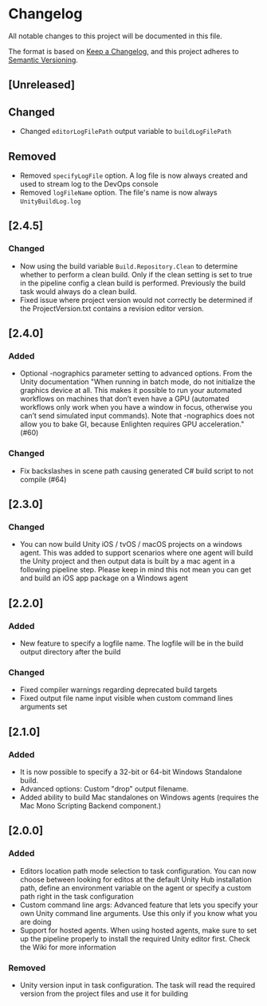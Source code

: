 # Changelog

All notable changes to this project will be documented in this file.

The format is based on [Keep a Changelog](https://keepachangelog.com/en/1.0.0/),
and this project adheres to [Semantic Versioning](https://semver.org/spec/v2.0.0.html).

## [Unreleased]

## Changed

- Changed `editorLogFilePath` output variable to `buildLogFilePath`

## Removed

- Removed `specifyLogFile` option. A log file is now always created and used to stream log to the DevOps console
- Removed `logFileName` option. The file's name is now always `UnityBuildLog.log`

## [2.4.5]

### Changed

- Now using the build variable `Build.Repository.Clean` to determine whether to perform a clean build. Only if the clean setting is set to true in the pipeline config a clean build is performed. Previously the build task would always do a clean build.
- Fixed issue where project version would not correctly be determined if the ProjectVersion.txt contains a revision editor version.

## [2.4.0]

### Added

- Optional -nographics parameter setting to advanced options. From the Unity documentation "When running in batch mode, do not initialize the graphics device at all. This makes it possible to run your automated workflows on machines that don’t even have a GPU (automated workflows only work when you have a window in focus, otherwise you can’t send simulated input commands). Note that -nographics does not allow you to bake GI, because Enlighten requires GPU acceleration." (#60)

### Changed

- Fix backslashes in scene path causing generated C# build script to not compile (#64)

## [2.3.0]

### Changed

- You can now build Unity iOS / tvOS / macOS projects on a windows agent. This was added to support scenarios where one agent will build the Unity project and then output data is built by a mac agent in a following pipeline step. Please keep in mind this not mean you can get and build an iOS app package on a Windows agent

## [2.2.0]

### Added

- New feature to specify a logfile name. The logfile will be in the build output directory after the build

### Changed

- Fixed compiler warnings regarding deprecated build targets
- Fixed output file name input visible when custom command lines arguments set

## [2.1.0]

### Added

- It is now possible to specify a 32-bit or 64-bit Windows Standalone build.
- Advanced options: Custom "drop" output filename.
- Added ability to build Mac standalones on Windows agents (requires the Mac Mono Scripting Backend component.)

## [2.0.0]

### Added

- Editors location path mode selection to task configuration. You can now choose between looking for editos at the default Unity Hub installation path, define an environment variable on the agent or specify a custom path right in the task configuration
- Custom command line args: Advanced feature that lets you specify your own Unity command line arguments. Use this only if you know what you are doing
- Support for hosted agents. When using hosted agents, make sure to set up the pipeline properly to install the required Unity editor first. Check the Wiki for more information

### Removed

- Unity version input in task configuration. The task will read the required version from the project files and use it for building
